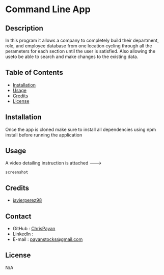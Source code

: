 # Command Line App

## Description
In this program it allows a company to completely build their department, role, and employee database from one location cycling through all the perameters for each section until the user is satisfied. Also allowing the useto be able to search and make changes to the existing data.

## Table of Contents
- [Installation](#installation)
- [Usage](#usage)
- [Credits](#credits)
- [License](#license)
## Installation
Once the app is cloned make sure to install all dependencies using npm install before running the application
## Usage
A video detailing instruction is attached ---> 

    screenshot

## Credits

- [javierperez98](https://github.com/javierperez98)

## Contact
* GitHub : [ChrisPayan](https://github.com/ChrisPayan)
* LinkedIn : 
* E-mail : [payanstocks@gmail.com](payanstocks@gmail.com)

## License
N/A
